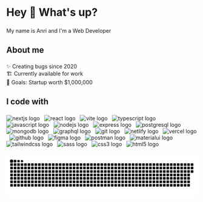 <h1 align="left">Hey 👋 What's up?</h1>

###

<p align="left">My name is Anri and I'm a Web Developer</p>

###

<h2 align="left">About me</h2>

###

<p align="left">✨ Creating bugs since 2020<br>🏗️ Currently available for work <br>🎯 Goals: Startup worth $1,000,000</p>

###

<h2 align="left">I code with</h2>

###

<div align="left">
  <img src="https://skillicons.dev/icons?i=nextjs" height="40" alt="nextjs logo"  />
  <img width="4">
  <img src="https://skillicons.dev/icons?i=react" height="40" alt="react logo"  />
  <img width="4">
  <img src="https://skillicons.dev/icons?i=vite" height="40" alt="vite logo"  />
  <img width="4">
  <img src="https://skillicons.dev/icons?i=ts" height="40" alt="typescript logo"  />
  <img width="4">
  <img src="https://skillicons.dev/icons?i=js" height="40" alt="javascript logo"  />
  <img width="4">
  <img src="https://skillicons.dev/icons?i=nodejs" height="40" alt="nodejs logo"  />
  <img width="4">
  <img src="https://skillicons.dev/icons?i=express" height="40" alt="express logo"  />
  <img width="4">
  <img src="https://skillicons.dev/icons?i=postgres" height="40" alt="postgresql logo"  />
  <img width="4">
  <img src="https://skillicons.dev/icons?i=mongodb" height="40" alt="mongodb logo"  />
  <img width="4">
  <img src="https://skillicons.dev/icons?i=graphql" height="40" alt="graphql logo"  />
  <img width="4">
  <img src="https://skillicons.dev/icons?i=git" height="40" alt="git logo"  />
  <img width="4">
  <img src="https://skillicons.dev/icons?i=netlify" height="40" alt="netlify logo"  />
  <img width="4">
  <img src="https://skillicons.dev/icons?i=vercel" height="40" alt="vercel logo"  />
  <img width="4">
  <img src="https://skillicons.dev/icons?i=github" height="40" alt="github logo"  />
  <img width="4">
  <img src="https://skillicons.dev/icons?i=figma" height="40" alt="figma logo"  />
  <img width="4">
  <img src="https://skillicons.dev/icons?i=postman" height="40" alt="postman logo"  />
  <img width="4">
  <img src="https://skillicons.dev/icons?i=materialui" height="40" alt="materialui logo"  />
  <img width="4">
  <img src="https://skillicons.dev/icons?i=tailwind" height="40" alt="tailwindcss logo"  />
  <img width="4">
  <img src="https://skillicons.dev/icons?i=sass" height="40" alt="sass logo"  />
  <img width="4">
  <img src="https://skillicons.dev/icons?i=css" height="40" alt="css3 logo"  />
  <img width="4">
  <img src="https://skillicons.dev/icons?i=html" height="40" alt="html5 logo"  />
  <img width="4">
</div>

###

<picture>
  <source media="(prefers-color-scheme: dark)" srcset="https://raw.githubusercontent.com/anriuss/anriuss/output/github-snake-dark.svg" />
  <source media="(prefers-color-scheme: light)" srcset="https://raw.githubusercontent.com/anriuss/anriuss/output/github-snake.svg" />
  <img alt="github-snake" src="https://raw.githubusercontent.com/anriuss/anriuss/output/github-snake.svg" />
</picture>
